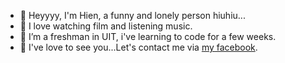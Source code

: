 - 👋 Heyyyy, I'm Hien, a funny and lonely person hiuhiu...
- 👀 I love watching film and listening music.
- 🌱 I’m a freshman in UIT, i've learning to code for a few weeks.
- 💞️ I've love to see you...Let's contact me via
[my facebook](http://~https://www.facebook.com/phuquoc.le.54390/).


<!---
hienlephan2003/hienlephan2003 is a ✨ special ✨ repository because its `README.md` (this file) appears on your GitHub profile.
You can click the Preview link to take a look at your changes.
--->
